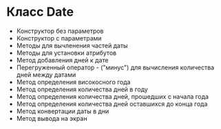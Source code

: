 # Класс Date

* Конструктор без параметров
* Конструктор с параметрами
* Методы для вычленения частей даты
* Методы для установки атрибутов
* Метод добавления дней к дате
* Перегруженный оператор - ("минус") для вычисления количества дней между датами
* Метод определения високосного года
* Метод определения количества дней в году
* Метод определения количества дней, прошедших с начала года
* Метод определения количества дней оставшихся до конца года
* Метод конвертации даты в дни
* Метод вывода на экран

